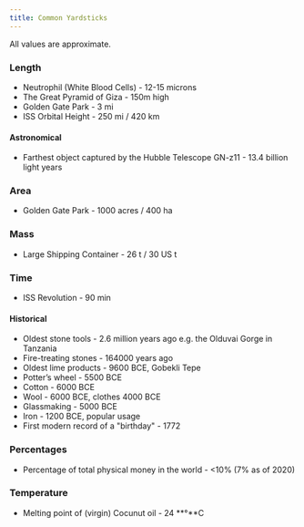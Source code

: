 ```yaml
---
title: Common Yardsticks
---
```


All values are approximate.

### Length

- Neutrophil \(White Blood Cells\) - 12-15 microns
- The Great Pyramid of Giza - 150m high
- Golden Gate Park - 3 mi
- ISS Orbital Height - 250 mi / 420 km

#### Astronomical

- Farthest object captured by the Hubble Telescope GN-z11 - 13.4 billion light years

### Area

- Golden Gate Park - 1000 acres / 400 ha

### Mass

- Large Shipping Container - 26 t / 30 US t

### Time

- ISS Revolution - 90 min

#### Historical

- Oldest stone tools - 2.6 million years ago e.g. the Olduvai Gorge in Tanzania
- Fire-treating stones - 164000 years ago
- Oldest lime products - 9600 BCE, Gobekli Tepe
- Potter’s wheel - 5500 BCE
- Cotton - 6000 BCE
- Wool - 6000 BCE, clothes 4000 BCE
- Glassmaking - 5000 BCE
- Iron - 1200 BCE, popular usage
- First modern record of a "birthday" - 1772

### Percentages

- Percentage of total physical money in the world - &lt;10% \(7% as of 2020\)

### Temperature

- Melting point of \(virgin\) Cocunut oil - 24 **°**C
